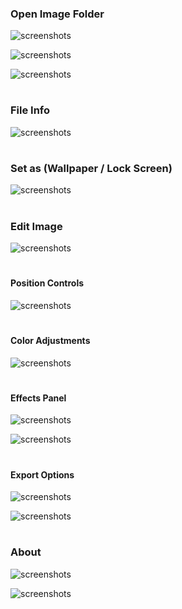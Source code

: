 ### Open Image Folder
![screenshots](screenshot%20(2).png)

![screenshots](screenshot%20(3).png)

![screenshots](screenshot%20(4).png)
#
### File Info
![screenshots](screenshot%20(5).png)
#
### Set as (Wallpaper / Lock Screen)
![screenshots](screenshot%20(6).png)
#
### Edit Image
![screenshots](screenshot%20(7).png)
#
#### Position Controls
![screenshots](screenshot%20(8).png)
#
#### Color Adjustments
![screenshots](screenshot%20(9).png)
#
#### Effects Panel
![screenshots](screenshot%20(10).png)

![screenshots](screenshot%20(11).png)
#
#### Export Options
![screenshots](screenshot%20(12).png)

![screenshots](screenshot%20(13).png)
#
### About
![screenshots](screenshot%20(14).png)

![screenshots](screenshot%20(15).png)
#

